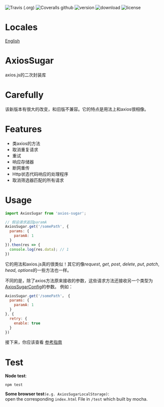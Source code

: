 ![Travis (.org)](https://img.shields.io/travis/maoyonglong/axios-sugar)
![Coveralls github](https://img.shields.io/coveralls/github/maoyonglong/axios-sugar)
![version](https://img.shields.io/npm/v/axios-sugar)
![download](https://img.shields.io/npm/dm/axios-sugar)
![license](https://img.shields.io/badge/license-MIT-brightgreen)

# Locales
[English](../README.md)

# AxiosSugar
axios.js的二次封装库

# Carefully
该新版本有很大的改变，和旧版不兼容。它的特点是用法上和axios很相像。

# Features
* 类axios的方法
* 取消重复请求
* 重试
* 响应存储器
* 断网重传
* Http状态代码响应的处理程序
* 取消筛选器匹配的所有请求

# Usage
```js
import AxiosSugar from 'axios-sugar';

// 假设请求返回paramA
AxiosSugar.get('/somePath', {
  params: {
    paramA: 1
  }
}).then(res => {
  console.log(res.data); // 1
})
```
它的用法和axios.js真的很类似！其它的像*request*, *get*, *post*, *delete*, *put*, *patch*, *head*, *options*的一些方法也一样。
  
不同的是，除了axios方法原来接收的参数，这些请求方法还接收另一个类型为[AxiosSugarConfig](https://myl970421.gitee.io/axios-sugar-docs/zh/guide/configuration)的参数。
例如：
```js
AxiosSugar.get('/somePath'， {
  params: {
    paramA: 1
  }
}, {
  retry: {
    enable: true
  }
})
```
接下来，你应该查看 [参考指南](https://myl970421.gitee.io/axios-sugar-docs/zh/guide)

# Test
**Node test**:
```
npm test
```
**Some browser test**`(e.g. AxiosSugarLocalStorage)`:  
open the corresponding `index.html` File in `/test` which built by mocha.

